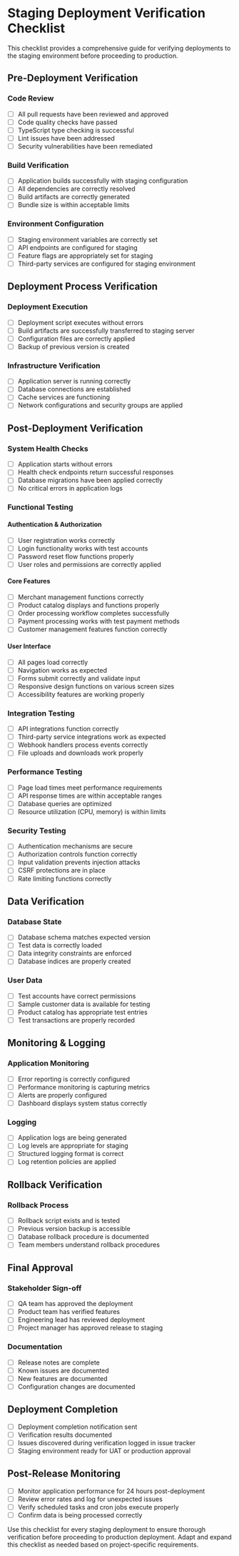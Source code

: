 
# Staging Deployment Verification Checklist

This checklist provides a comprehensive guide for verifying deployments to the staging environment before proceeding to production.

## Pre-Deployment Verification

### Code Review
- [ ] All pull requests have been reviewed and approved
- [ ] Code quality checks have passed
- [ ] TypeScript type checking is successful
- [ ] Lint issues have been addressed
- [ ] Security vulnerabilities have been remediated

### Build Verification
- [ ] Application builds successfully with staging configuration
- [ ] All dependencies are correctly resolved
- [ ] Build artifacts are correctly generated
- [ ] Bundle size is within acceptable limits

### Environment Configuration
- [ ] Staging environment variables are correctly set
- [ ] API endpoints are configured for staging
- [ ] Feature flags are appropriately set for staging
- [ ] Third-party services are configured for staging environment

## Deployment Process Verification

### Deployment Execution
- [ ] Deployment script executes without errors
- [ ] Build artifacts are successfully transferred to staging server
- [ ] Configuration files are correctly applied
- [ ] Backup of previous version is created

### Infrastructure Verification
- [ ] Application server is running correctly
- [ ] Database connections are established
- [ ] Cache services are functioning
- [ ] Network configurations and security groups are applied

## Post-Deployment Verification

### System Health Checks
- [ ] Application starts without errors
- [ ] Health check endpoints return successful responses
- [ ] Database migrations have been applied correctly
- [ ] No critical errors in application logs

### Functional Testing

#### Authentication & Authorization
- [ ] User registration works correctly
- [ ] Login functionality works with test accounts
- [ ] Password reset flow functions properly
- [ ] User roles and permissions are correctly applied

#### Core Features
- [ ] Merchant management functions correctly
- [ ] Product catalog displays and functions properly
- [ ] Order processing workflow completes successfully
- [ ] Payment processing works with test payment methods
- [ ] Customer management features function correctly

#### User Interface
- [ ] All pages load correctly
- [ ] Navigation works as expected
- [ ] Forms submit correctly and validate input
- [ ] Responsive design functions on various screen sizes
- [ ] Accessibility features are working properly

### Integration Testing
- [ ] API integrations function correctly
- [ ] Third-party service integrations work as expected
- [ ] Webhook handlers process events correctly
- [ ] File uploads and downloads work properly

### Performance Testing
- [ ] Page load times meet performance requirements
- [ ] API response times are within acceptable ranges
- [ ] Database queries are optimized
- [ ] Resource utilization (CPU, memory) is within limits

### Security Testing
- [ ] Authentication mechanisms are secure
- [ ] Authorization controls function correctly
- [ ] Input validation prevents injection attacks
- [ ] CSRF protections are in place
- [ ] Rate limiting functions correctly

## Data Verification

### Database State
- [ ] Database schema matches expected version
- [ ] Test data is correctly loaded
- [ ] Data integrity constraints are enforced
- [ ] Database indices are properly created

### User Data
- [ ] Test accounts have correct permissions
- [ ] Sample customer data is available for testing
- [ ] Product catalog has appropriate test entries
- [ ] Test transactions are properly recorded

## Monitoring & Logging

### Application Monitoring
- [ ] Error reporting is correctly configured
- [ ] Performance monitoring is capturing metrics
- [ ] Alerts are properly configured
- [ ] Dashboard displays system status correctly

### Logging
- [ ] Application logs are being generated
- [ ] Log levels are appropriate for staging
- [ ] Structured logging format is correct
- [ ] Log retention policies are applied

## Rollback Verification

### Rollback Process
- [ ] Rollback script exists and is tested
- [ ] Previous version backup is accessible
- [ ] Database rollback procedure is documented
- [ ] Team members understand rollback procedures

## Final Approval

### Stakeholder Sign-off
- [ ] QA team has approved the deployment
- [ ] Product team has verified features
- [ ] Engineering lead has reviewed deployment
- [ ] Project manager has approved release to staging

### Documentation
- [ ] Release notes are complete
- [ ] Known issues are documented
- [ ] New features are documented
- [ ] Configuration changes are documented

## Deployment Completion
- [ ] Deployment completion notification sent
- [ ] Verification results documented
- [ ] Issues discovered during verification logged in issue tracker
- [ ] Staging environment ready for UAT or production approval

## Post-Release Monitoring
- [ ] Monitor application performance for 24 hours post-deployment
- [ ] Review error rates and log for unexpected issues
- [ ] Verify scheduled tasks and cron jobs execute properly
- [ ] Confirm data is being processed correctly

Use this checklist for every staging deployment to ensure thorough verification before proceeding to production deployment. Adapt and expand this checklist as needed based on project-specific requirements.
